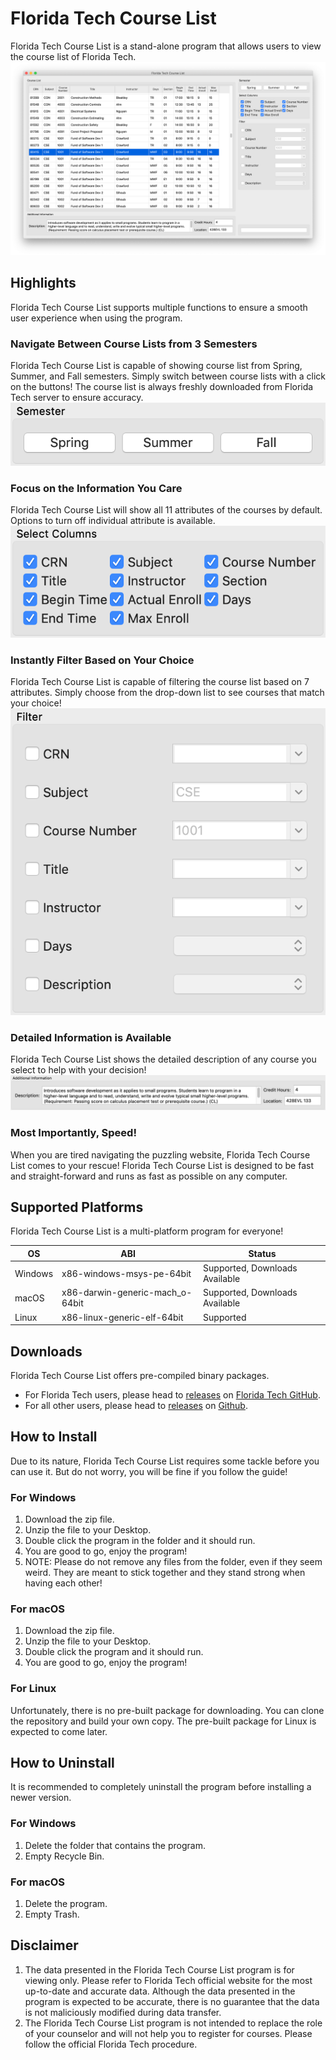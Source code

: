 # Florida Tech Course List
Florida Tech Course List is a stand-alone program that allows users to view the course list of Florida Tech.
![Main Window Screenshot](../images/9f263c24e461be4b4d0227a484e3f574fac929abda3192e933122dc2e8e945e5.png)

## Highlights
Florida Tech Course List supports multiple functions to ensure a smooth user experience when using the program.

### Navigate Between Course Lists from 3 Semesters
Florida Tech Course List is capable of showing course list from Spring, Summer, and Fall semesters. Simply switch between course lists with a click on the buttons! The course list is always freshly downloaded from Florida Tech server to ensure accuracy.
![Course List Screenshot](../images/6d8a93b9fd5d2a906d4919442bd8e2de349036a67695a5c63fe50c4573f50c46.png)

### Focus on the Information You Care
Florida Tech Course List will show all 11 attributes of the courses by default. Options to turn off individual attribute is available.
![Select Columns Screenshot](../images/c6cd5f7cf20650fb18a4bb7b3c012fe58228db6aff3cfd054954940bc56e2616.png)

### Instantly Filter Based on Your Choice
Florida Tech Course List is capable of filtering the course list based on 7 attributes. Simply choose from the drop-down list to see courses that match your choice!
![Filter Screenshot](../images/e477af91bef2db5e554e7ec4a7910df2729b86f260b311752f0db21da35a50bc.png)

### Detailed Information is Available
Florida Tech Course List shows the detailed description of any course you select to help with your decision!
![Additional Information Screenshot](../images/731e0d0d989585dbc80870668480bf6b5ed6f0ff0aa8a85847682beff834e9de.png)

### Most Importantly, Speed!
When you are tired navigating the puzzling website, Florida Tech Course List comes to your rescue! Florida Tech Course List is designed to be fast and straight-forward and runs as fast as possible on any computer.

## Supported Platforms
Florida Tech Course List is a multi-platform program for everyone!

| OS      | ABI                             | Status                         |
|---------|---------------------------------|--------------------------------|
| Windows | x86-windows-msys-pe-64bit       | Supported, Downloads Available |
| macOS   | x86-darwin-generic-mach_o-64bit | Supported, Downloads Available |
| Linux   | x86-linux-generic-elf-64bit     | Supported                      |

## Downloads
Florida Tech Course List offers pre-compiled binary packages.
* For Florida Tech users, please head to [releases](https://github.fit.edu/zxu2016/FloridaTechCourseList/releases) on [Florida Tech GitHub](github.fit.edu).
* For all other users, please head to [releases](https://github.com/XuZhen86/FloridaTechCourseList/releases) on [Github](github.com).

## How to Install
Due to its nature, Florida Tech Course List requires some tackle before you can use it. But do not worry, you will be fine if you follow the guide!

### For Windows
1. Download the zip file.
1. Unzip the file to your Desktop.
1. Double click the program in the folder and it should run.
1. You are good to go, enjoy the program!
1. NOTE: Please do not remove any files from the folder, even if they seem weird. They are meant to stick together and they stand strong when having each other!

### For macOS
1. Download the zip file.
1. Unzip the file to your Desktop.
1. Double click the program and it should run.
1. You are good to go, enjoy the program!

### For Linux
Unfortunately, there is no pre-built package for downloading. You can clone the repository and build your own copy. The pre-built package for Linux is expected to come later.

## How to Uninstall
It is recommended to completely uninstall the program before installing a newer version.

### For Windows
1. Delete the folder that contains the program.
1. Empty Recycle Bin.

### For macOS
1. Delete the program.
1. Empty Trash.

## Disclaimer
1. The data presented in the Florida Tech Course List program is for viewing only. Please refer to Florida Tech official website for the most up-to-date and accurate data. Although the data presented in the program is expected to be accurate, there is no guarantee that the data is not maliciously modified during data transfer.
1. The Florida Tech Course List program is not intended to replace the role of your counselor and will not help you to register for courses. Please follow the official Florida Tech procedure.
